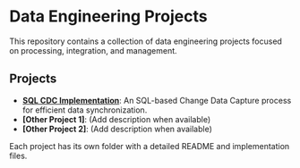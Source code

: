 # Data Engineering Projects

This repository contains a collection of data engineering projects focused on processing, integration, and management.

## Projects

- **[SQL CDC Implementation](SQL_CDC_Implementation/README.md)**: An SQL-based Change Data Capture process for efficient data synchronization.
- **[Other Project 1]**: (Add description when available)
- **[Other Project 2]**: (Add description when available)

Each project has its own folder with a detailed README and implementation files.
